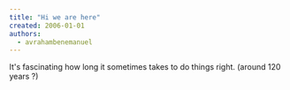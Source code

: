 ```yaml
---
title: "Hi we are here"
created: 2006-01-01
authors: 
  - avrahambenemanuel
---
```


It's fascinating how long it sometimes takes to do things right. (around 120 years ?)
